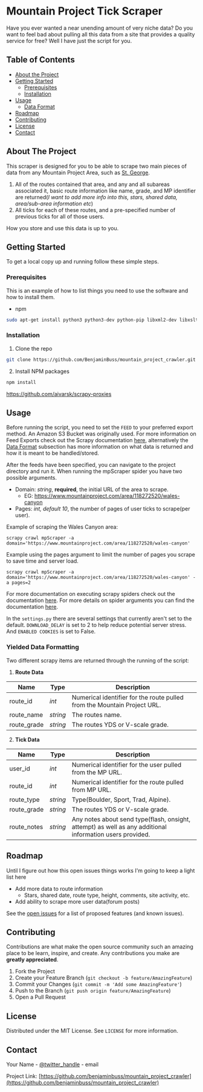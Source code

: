 # Mountain Project Tick Scraper

Have you ever wanted a near unending amount of very niche data? Do you want to feel bad about pulling all this data from a site that provides a quality service for free? Well I have just the script for you. 


## Table of Contents

* [About the Project](#about-the-project)
* [Getting Started](#getting-started)
  * [Prerequisites](#prerequisites)
  * [Installation](#installation)
* [Usage](#usage)
  * [Data Format](#yielded-data-formatting)
* [Roadmap](#roadmap)
* [Contributing](#contributing)
* [License](#license)
* [Contact](#contact)


## About The Project

This scraper is designed for you to be able to scrape two main pieces of data from any Mountain Project Area, such as [St. George]('https://www.mountainproject.com/area/105716826/saint-george`).

1. All of the routes contained that area, and any and all subareas associated it, basic route information like name, grade, and MP identifier are returned(*I want to add more info into this, stars, shared data, area/sub-area information etc*)
2. All ticks for each of these routes, and a pre-specified number of previous ticks for all of those users.

How you store and use this data is up to you.


## Getting Started

To get a local copy up and running follow these simple steps.


### Prerequisites

This is an example of how to list things you need to use the software and how to install them.
* npm
```sh
sudo apt-get install python3 python3-dev python-pip libxml2-dev libxslt1-dev zlib1g-dev libffi-dev libssl-dev
```


### Installation

1. Clone the repo
```sh
git clone https://github.com/BenjaminBuss/mountain_project_crawler.git
```
2. Install NPM packages
```sh
npm install
```

https://github.com/aivarsk/scrapy-proxies


## Usage

Before running the script, you need to set the `FEED` to your preferred export method. An Amazon S3 Bucket was originally used. For more information on Feed Exports check out the Scrapy documentation [here](https://docs.scrapy.org/en/latest/topics/feed-exports.html), alternatively the [Data Format](#yielded-data-formatting) subsection has more information on what data is returned and how it is meant to be handled/stored.

After the feeds have been specified, you can navigate to the project directory and run it. When running the mpScraper spider you have two possible arguments.

* Domain: *string*, **required**, the initial URL of the area to scrape.
    * EG: https://www.mountainproject.com/area/118272520/wales-canyon
* Pages: *int, default 10*, the number of pages of user ticks to scrape(per user).

Example of scraping the Wales Canyon area:
```
scrapy crawl mpScraper -a domain='https://www.mountainproject.com/area/118272520/wales-canyon'
```

Example using the pages argument to limit the number of pages you scrape to save time and server load.
```
scrapy crawl mpScraper -a domain='https://www.mountainproject.com/area/118272520/wales-canyon' -a pages=2
```

For more documentation on executing scrapy spiders check out the documentation [here](https://docs.scrapy.org/en/latest/topics/commands.html). For more details on spider arguments you can find the documentation [here](https://docs.scrapy.org/en/latest/topics/spiders.html#spider-arguments).

In the `settings.py` there are several settings that currently aren't set to the default.
`DOWNLOAD_DELAY` is set to 2 to help reduce potential server stress. And `ENABLED COOKIES` is set to False.


### Yielded Data Formatting 

Two different scrapy items are returned through the running of the script:

1. **Route Data**

Name | Type | Description
---- | ---- | -----------
route_id | *int* | Numerical identifier for the route pulled from the Mountain Project URL.
route_name | *string* | The routes name.
route_grade | *string* | The routes YDS or V-scale grade.

2. **Tick Data**

Name | Type | Description
---- | ---- | -----------
user_id | *int* | Numerical identifier for the user pulled from the MP URL.
route_id | *int* | Numerical identifier for the route pulled from MP URL.
route_type | *string* | Type(Boulder, Sport, Trad, Alpine).
route_grade | *string* | The routes YDS or V-scale grade.
route_notes | *string* | Any notes about send type(flash, onsight, attempt) as well as any additional information users provided.


## Roadmap

Until I figure out how this open issues things works I'm going to keep a light list here

* Add more data to route information
    * Stars, shared date, route type, height, comments, site activity, etc.
* Add ability to scrape more user data(forum posts)


See the [open issues](https://github.com/benjaminbuss/mountain_project_crawler/issues) for a list of proposed features (and known issues).


## Contributing

Contributions are what make the open source community such an amazing place to be learn, inspire, and create. Any contributions you make are **greatly appreciated**.

1. Fork the Project
2. Create your Feature Branch (`git checkout -b feature/AmazingFeature`)
3. Commit your Changes (`git commit -m 'Add some AmazingFeature'`)
4. Push to the Branch (`git push origin feature/AmazingFeature`)
5. Open a Pull Request


## License

Distributed under the MIT License. See `LICENSE` for more information.


## Contact

Your Name - [@twitter_handle](https://twitter.com/twitter_handle) - email

Project Link: [https://github.com/benjaminbuss/mountain_project_crawler](https://github.com/benjaminbuss/mountain_project_crawler)




